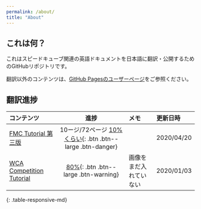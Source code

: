 ```yaml
---
permalink: /about/
title: "About"
---
```


## これは何？
これはスピードキューブ関連の英語ドキュメントを日本語に翻訳・公開するためのGitHubリポジトリです。

翻訳以外のコンテンツは、[GitHub Pagesのユーザーページ](https://kawam1123.github.io/)をご参照ください。

## 翻訳進捗

|コンテンツ|進捗    |メモ       |更新日時|
|:--------|:---------:|:---------|:---|
|[FMC Tutorial 第三版](../FMC/FMC-Tutorial/v3)|10ージ/72ページ [10%くらい](#){: .btn .btn--large .btn-danger}||2020/04/20|
|[WCA Competition Tutorial](../competitor-tutorial)|[80%](#){: .btn .btn--large .btn-warning}|画像をまだ入れていない|2020/01/03|
{: .table-responsive-md}